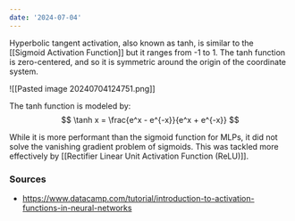 ```yaml
---
date: '2024-07-04'
---
```


Hyperbolic tangent activation, also known as tanh, is similar to the [[Sigmoid Activation Function]] but it ranges from -1 to 1. The tanh function is zero-centered, and so it is symmetric around the origin of the coordinate system.

![[Pasted image 20240704124751.png]]

The tanh function is modeled by:
$$
\tanh x = \frac{e^x - e^{-x}}{e^x + e^{-x}}
$$

While it is more performant than the sigmoid function for MLPs, it did not solve the vanishing gradient problem of sigmoids. This was tackled more effectively by [[Rectifier Linear Unit Activation Function (ReLU)]]. 

### Sources
- https://www.datacamp.com/tutorial/introduction-to-activation-functions-in-neural-networks